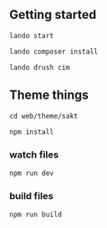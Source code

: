 ## Getting started

`lando start`

`lando composer install`

`lando drush cim`

## Theme things

`cd web/theme/sakt`

`npm install`

### watch files

`npm run dev`

### build files

`npm run build`